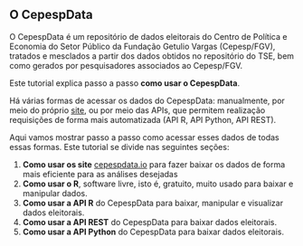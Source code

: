 ## O CepespData

O CepespData é um repositório de dados eleitorais do Centro de Política e Economia do Setor Público da Fundação Getulio Vargas (Cepesp/FGV), tratados e mesclados a partir dos dados obtidos no repositório do TSE, bem como gerados por pesquisadores associados ao Cepesp/FGV.

Este tutorial explica passo a passo **como usar o CepespData**.

Há várias formas de acessar os dados do CepespData: manualmente, por meio do próprio [site](cepespdata.io), ou por meio das APIs, que permitem realização requisições de forma mais automatizada (API R, API Python, API REST).

Aqui vamos mostrar passo a passo como acessar esses dados de todas essas formas. Este tutorial se divide nas seguintes seções:

1. **Como usar os site** [cepespdata.io](cepespdata.io) para fazer baixar os dados de forma mais eficiente para as análises desejadas
2. **Como usar o R**, software livre, isto é, gratuito, muito usado para baixar e manipular dados.
3. **Como usar a API R** do CepespData para baixar, manipular e visualizar dados eleitorais.
4. **Como usar a API REST** do CepespData para baixar dados eleitorais.
5. **Como usar a API Python** do CepespData para baixar dados eleitorais.
